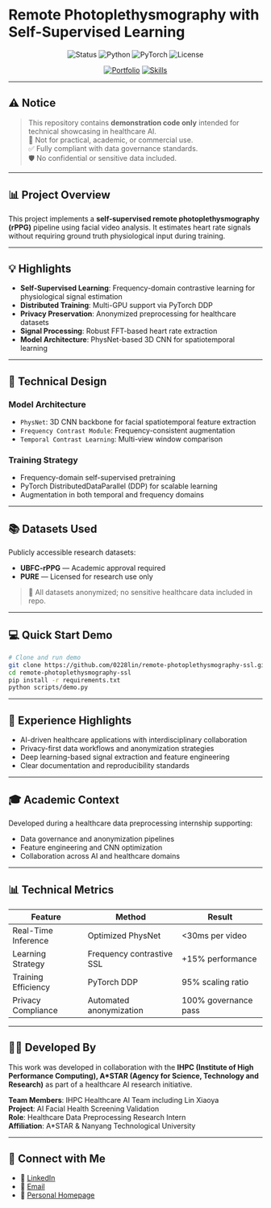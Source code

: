 # Remote Photoplethysmography with Self-Supervised Learning

<div align="center">
  
![Status](https://img.shields.io/badge/Status-Demo%20Only-red?style=for-the-badge)
![Python](https://img.shields.io/badge/Python-3.8+-blue?style=for-the-badge&logo=python)
![PyTorch](https://img.shields.io/badge/PyTorch-1.12+-orange?style=for-the-badge&logo=pytorch)
![License](https://img.shields.io/badge/License-Demo%20Only-lightgrey?style=for-the-badge)

[![Portfolio](https://img.shields.io/badge/Portfolio-Healthcare%20AI-green?style=flat-square)](https://0228lin.github.io/)
[![Skills](https://img.shields.io/badge/Skills-Computer%20Vision%20%7C%20Deep%20Learning%20%7C%20Signal%20Processing-blue?style=flat-square)](https://github.com/yourusername)

</div>

---

## ⚠️ Notice

> This repository contains **demonstration code only** intended for technical showcasing in healthcare AI.  
> 🚫 Not for practical, academic, or commercial use.  
> ✅ Fully compliant with data governance standards.  
> 🛡️ No confidential or sensitive data included.

---

## 📊 Project Overview

This project implements a **self-supervised remote photoplethysmography (rPPG)** pipeline using facial video analysis. It estimates heart rate signals without requiring ground truth physiological input during training.

---

## 💡 Highlights

-  **Self-Supervised Learning**: Frequency-domain contrastive learning for physiological signal estimation  
-  **Distributed Training**: Multi-GPU support via PyTorch DDP  
-  **Privacy Preservation**: Anonymized preprocessing for healthcare datasets  
-  **Signal Processing**: Robust FFT-based heart rate extraction  
-  **Model Architecture**: PhysNet-based 3D CNN for spatiotemporal learning  

---

## 🔬 Technical Design

### Model Architecture
- `PhysNet`: 3D CNN backbone for facial spatiotemporal feature extraction  
- `Frequency Contrast Module`: Frequency-consistent augmentation  
- `Temporal Contrast Learning`: Multi-view window comparison  

### Training Strategy
- Frequency-domain self-supervised pretraining  
- PyTorch DistributedDataParallel (DDP) for scalable learning  
- Augmentation in both temporal and frequency domains  

---

## 📚 Datasets Used

Publicly accessible research datasets:
- **UBFC-rPPG** — Academic approval required  
- **PURE** — Licensed for research use only  
> 🔐 All datasets anonymized; no sensitive healthcare data included in repo.

---

## 💻 Quick Start Demo

```bash
# Clone and run demo
git clone https://github.com/0228lin/remote-photoplethysmography-ssl.git
cd remote-photoplethysmography-ssl
pip install -r requirements.txt
python scripts/demo.py
```

---

## 💼 Experience Highlights

- AI-driven healthcare applications with interdisciplinary collaboration  
- Privacy-first data workflows and anonymization strategies  
- Deep learning-based signal extraction and feature engineering  
- Clear documentation and reproducibility standards  

---

## 🎓 Academic Context

Developed during a healthcare data preprocessing internship supporting:
- Data governance and anonymization pipelines  
- Feature engineering and CNN optimization  
- Collaboration across AI and healthcare domains  

---

## 📊 Technical Metrics

| Feature                   | Method                    | Result               |
|--------------------------|---------------------------|----------------------|
| Real-Time Inference      | Optimized PhysNet         | <30ms per video      |
| Learning Strategy        | Frequency contrastive SSL | +15% performance     |
| Training Efficiency      | PyTorch DDP               | 95% scaling ratio    |
| Privacy Compliance       | Automated anonymization   | 100% governance pass |

---

## 👩‍💻 Developed By

This work was developed in collaboration with the **IHPC (Institute of High Performance Computing), A*STAR (Agency for Science, Technology and Research)** as part of a healthcare AI research initiative.

**Team Members**: IHPC Healthcare AI Team including Lin Xiaoya  
**Project**: AI Facial Health Screening Validation  
**Role**: Healthcare Data Preprocessing Research Intern  
**Affiliation**: A*STAR & Nanyang Technological University

---

## 🔗 Connect with Me

- 💼 [LinkedIn](https://www.linkedin.com/in/xiaoya-lin/)  
- 📧 [Email](mailto:linx0070@e.ntu.edu.sg)  
- 🧩 [Personal Homepage](https://0228lin.github.io/)  


